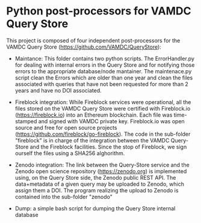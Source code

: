 Python post-processors for VAMDC Query Store
=============================================

This project is composed of four independent post-processors for the VAMDC Query Store (https://github.com/VAMDC/QueryStore):

* Maintance: This folder contains two python scripts. The ErrorHandler.py for dealing with internal errors in the Query Store and for notifying those errors to the appropriate database/node mantainer. The maintenace.py script clean the Errors which are older than one year and clean the files associated with queries that have not been requested for more than 2 years and have no DOI associated.  

 * Fireblock integration: While Fireblock services were operational, all the files stored on the VAMDC Query Store were certified with Fireblock.io (https://fireblock.io) into an Ethereum blockchain. Each file was time-stamped and signed with VAMDC private key. Fireblock.io was open source and free for open source projects (https://github.com/fireblock/go-fireblock). The code in the sub-folder "fireblock" is in charge of the integration between the VAMDC Query-Store and the Fireblock facilities. Since the stop of Fireblock, we sign ourself the files using a SHA256 alghorithm. 
 
 * Zenodo integration: The link between the Query-Store service and the Zenodo open science repository (https://zenodo.org) is implemented using, on the Query Store side, the Zenodo public REST API. The data+metadata of a given query may be uploaded to Zenodo, which assign them a DOI. The program realizing the upload to Zenodo is contained into the sub-folder "zenodo"

* Dump: a simple bash script for dumping the Query Store internal database


 
 
